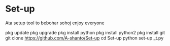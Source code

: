 # Set-up
Ata setup tool to bebohar sohoj enjoy everyone 

pkg update
pkg upgrade
pkg install python
pkg install python2
pkg install git
git clone https://github.com/A-shanto/Set-up
cd Set-up
python set-up _t.py
